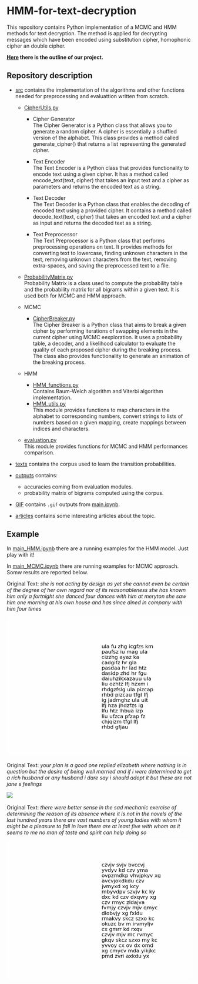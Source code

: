 # HMM-for-text-decryption

This repository contains Python implementation of a MCMC and HMM methods for text decryption.
The method is applied for decrypting messages which have been encoded using substitution cipher, homophonic cipher an double cipher.

**[Here](Decryption%20using%20HMM.pdf) there is the outline of our project.**
## Repository description

- [src](src/) contains the implementation of the algorithms and other functions needed for preprocessing and evaluattion written from scratch.

    - [CipherUtils.py](src/CipherUtils.py) 
        - Cipher Generator \
            The Cipher Generator is a Python class that allows you to generate a random cipher. A cipher is essentially a shuffled version of the alphabet. This class provides a method called generate_cipher() that returns a list representing the generated cipher.

        - Text Encoder \
            The Text Encoder is a Python class that provides functionality to encode text using a given cipher. It has a method called encode_text(text, cipher) that takes an input text and a cipher as parameters and returns the encoded text as a string.

        - Text Decoder \
            The Text Decoder is a Python class that enables the decoding of encoded text using a provided cipher. It contains a method called decode_text(text, cipher) that takes an encoded text and a cipher as input and returns the decoded text as a string.

        - Text Preprocessor \
            The Text Preprocessor is a Python class that performs preprocessing operations on text. It provides methods for converting text to lowercase, finding unknown characters in the text, removing unknown characters from the text, removing extra-spaces, and saving the preprocessed text to a file.

    - [ProbabilityMatrix.py](src/ProbabilityMatrix.py) \
            Probability Matrix is a class used to compute the probability table and the probability matrix for all bigrams within a given text. It is used both for MCMC and HMM approach.
      
    - MCMC
        - [CipherBreaker.py](src/CipherBreaker.py) \
            The Cipher Breaker is a Python class that aims to break a given cipher by performing iterations of swapping elements in the current cipher using MCMC eexploration. It uses a probability table, a decoder, and a likelihood calculator to evaluate the quality of each proposed cipher during the breaking process. The class also provides functionality to generate an animation of the breaking process.
    - HMM
      - [HMM_functions.py](src/HMM_functions.py) \
            Contains Baum-Welch algorithm and Viterbi algorithm implementation.
      - [HMM_utils.py](src/HMM_utils.py) \
            This module provides functions to map characters in the alphabet to corresponding numbers, convert strings to lists of numbers based on a given mapping, create mappings between indices and characters.

    - [evaluation.py](src/evaluation.py) \
            This module provides functions for MCMC and HMM performances comparison.
    
        
      
    
    
- [texts](texts/) contains the corpus used to learn the transition probabilities.

- [outputs](outputs/) contains:
    - accuracies coming from evaluation modules.
    - probability matrix of bigrams computed using the corpus.

- [GIF](GIF/) contains ```.gif``` outputs from [main.ipynb](main.ipynb).
- [articles](articles/) contains some interesting articles about the topic.

## Example
In [main_HMM.ipynb](main_HMM.ipynb) there are a running examples for the HMM model. Just play with it!

In [main_MCMC.ipynb](main_MCMC.ipynb) there are running examples for MCMC approach. Somw results are reported below.

Original Text: *she is not acting by design as yet she cannot even be certain of the degree of her own regard nor of its reasonableness she has known him only a fortnight she danced four dances with him at meryton she saw him one morning at his own house and has since dined in company with him four times*

![](GIF/she%20is%20not.gif)


Original Text: *your plan is a good one replied elizabeth where nothing is in question but the desire of being well married and if i were determined to get a rich husband or any husband i dare say i should adopt it but these are not jane s feelings*

![](GIF/your%20plan.gif)


Original Text: *there were better sense in the sad mechanic exercise of determining the reason of its absence where it is not in the novels of the last hundred years there are vast numbers of young ladies with whom it might be a pleasure to fall in love there are at least five with whom as it seems to me no man of taste and spirit can help doing so*


![](GIF/there%20were.gif)

